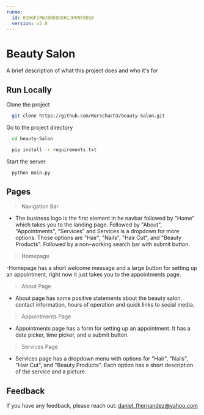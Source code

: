 ```yaml
---
runme:
  id: 01HGF2PWJB0EQGKH1JHVNS9EG6
  version: v2.0
---
```


# Beauty Salon

A brief description of what this project does and who it's for

## Run Locally

Clone the project

```bash {"id":"01HGF2PWJAAY0Z5PCWWDE3PWTS"}
  git clone https://github.com/Rorschach3/beauty-Salon.git

```

Go to the project directory

```bash {"id":"01HGF2PWJAAY0Z5PCWWE1AYTN4"}
  cd beauty-Salon

```

```bash {"id":"01HGF2PWJAAY0Z5PCWWGQ7Z62F"}
  pip install -r requirements.txt

```

Start the server

```bash {"id":"01HGF2PWJAAY0Z5PCWWJ50TH2H"}
  python main.py

```

## Pages

> Navigation Bar

- The business logo is the first element in he navbar followed by "Home" which takes you to the landing page. Followed by "About", "Appointments", "Services" and Services is a dropdown for more options. Those options are "Hair", "Nails", "Hair Cut", and "Beauty Products". Followed by a non-working search bar with submit button.

> Homepage

-Homepage has a short welcome message and a large button for setting up an appointment, right now it just takes you to the appointments page.

> About Page

- About page has some positive statements about the beauty salon, contact information, hours of operation and quick links to social media.

> Appointments Page

- Appointments page has a form for setting up an appointment. It has a date picker, time picker, and a submit button.

> Services Page

- Services page has a dropdown menu with options for "Hair", "Nails", "Hair Cut", and "Beauty Products". Each option has a short description of the service and a picture.

## Feedback

If you have any feedback, please reach out: daniel_fhernandez@yahoo.com